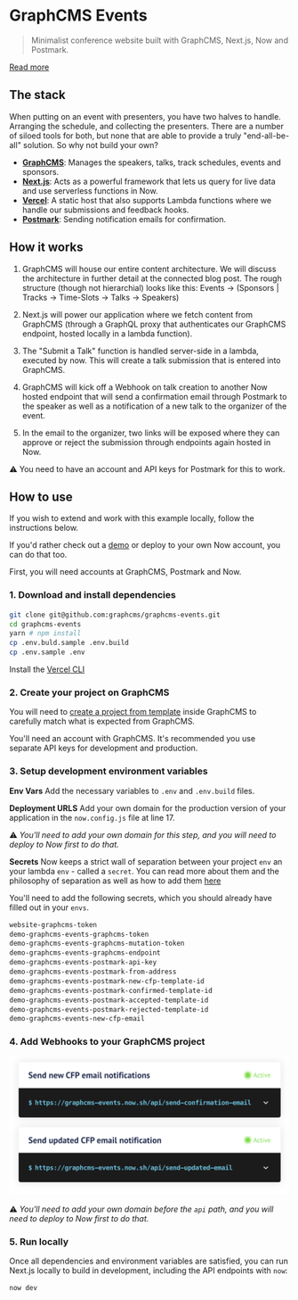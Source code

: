 # GraphCMS Events

> Minimalist conference website built with GraphCMS, Next.js, Now and Postmark.

[Read more](https://graphcms.com/blog/managing-speakers-and-talk-submissions-with-the-serverless-stack/)

## The stack

When putting on an event with presenters, you have two halves to handle. Arranging the schedule, and collecting the presenters. There are a number of siloed tools for both, but none that are able to provide a truly "end-all-be-all" solution. So why not build your own?

- **[GraphCMS](https://graphcms.com)**: Manages the speakers, talks, track schedules, events and sponsors.
- **[Next.js](https://nextjs.org/)**: Acts as a powerful framework that lets us query for live data and use serverless functions in Now.
- **[Vercel](https://vercel.com/home)**: A static host that also supports Lambda functions where we handle our submissions and feedback hooks.
- **[Postmark](https://postmark.com)**: Sending notification emails for confirmation.

## How it works

1. GraphCMS will house our entire content architecture. We will discuss the architecture in further detail at the connected blog post. The rough structure (though not hierarchial) looks like this: Events -> (Sponsors | Tracks -> Time-Slots -> Talks -> Speakers)

2. Next.js will power our application where we fetch content from GraphCMS (through a GraphQL proxy that authenticates our GraphCMS endpoint, hosted locally in a lambda function).

3. The "Submit a Talk" function is handled server-side in a lambda, executed by now. This will create a talk submission that is entered into GraphCMS.

4. GraphCMS will kick off a Webhook on talk creation to another Now hosted endpoint that will send a confirmation email through Postmark to the speaker as well as a notification of a new talk to the organizer of the event.

5. In the email to the organizer, two links will be exposed where they can approve or reject the submission through endpoints again hosted in Now.

⚠️ You need to have an account and API keys for Postmark for this to work.

## How to use

If you wish to extend and work with this example locally, follow the instructions below.

If you'd rather check out a [demo](https://graphcms-events.vercel.app) or deploy to your own Now account, you can do that too.

First, you will need accounts at GraphCMS, Postmark and Now.

### 1. Download and install dependencies

```bash
git clone git@github.com:graphcms/graphcms-events.git
cd graphcms-events
yarn # npm install
cp .env.buld.sample .env.build
cp .env.sample .env
```

Install the [Vercel CLI](https://vercel.com/download)

### 2. Create your project on GraphCMS

You will need to [create a project from template](https://graphcms.com/docs/getting-started/start-from-scratch/#start-from-template) inside GraphCMS to carefully match what is expected from GraphCMS.

You'll need an account with GraphCMS. It's recommended you use separate API keys for development and production.

### 3. Setup development environment variables

**Env Vars**
Add the necessary variables to `.env` and `.env.build` files.

**Deployment URLS**
Add your own domain for the production version of your application in the `now.config.js` file at line 17.

⚠️ _You'll need to add your own domain for this step, and you will need to deploy to Now first to do that._

**Secrets**
Now keeps a strict wall of separation between your project `env` an your lambda `env` - called a `secret`. You can read more about them and the philosophy of separation as well as how to add them [here](https://vercel.com/docs/environment-variables)

You'll need to add the following secrets, which you should already have filled out in your `envs`.

```bash
website-graphcms-token
demo-graphcms-events-graphcms-token
demo-graphcms-events-graphcms-mutation-token
demo-graphcms-events-graphcms-endpoint
demo-graphcms-events-postmark-api-key
demo-graphcms-events-postmark-from-address
demo-graphcms-events-postmark-new-cfp-template-id
demo-graphcms-events-postmark-confirmed-template-id
demo-graphcms-events-postmark-accepted-template-id
demo-graphcms-events-postmark-rejected-template-id
demo-graphcms-events-new-cfp-email
```

### 4. Add Webhooks to your GraphCMS project

![Webhooks Image](guide/assets/webhooks.png)

⚠️ _You'll need to add your own domain before the `api` path, and you will need to deploy to Now first to do that._

### 5. Run locally

Once all dependencies and environment variables are satisfied, you can run Next.js locally to build in development, including the API endpoints with `now`:

```bash
now dev
```
